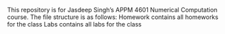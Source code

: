 This repository is for Jasdeep Singh’s APPM 4601 Numerical Computation course. The file structure is as follows: 
Homework contains all homeworks for the class
Labs contains all labs for the class
